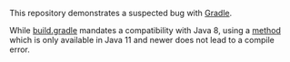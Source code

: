 This repository demonstrates a suspected bug with [Gradle](https://www.gradle.org).

While [build.gradle](/build.gradle#L4) mandates a compatibility with Java 8, using a
[method](/src/main/java/de/ummels/test/Main.java#L10)
which is only available in Java 11 and newer does not lead to a compile error.
